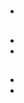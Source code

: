 # 

## 







## 











### 

- []()

## 







## 

- 

- 

## 

## 



## 





- 
- 



## 





## 



